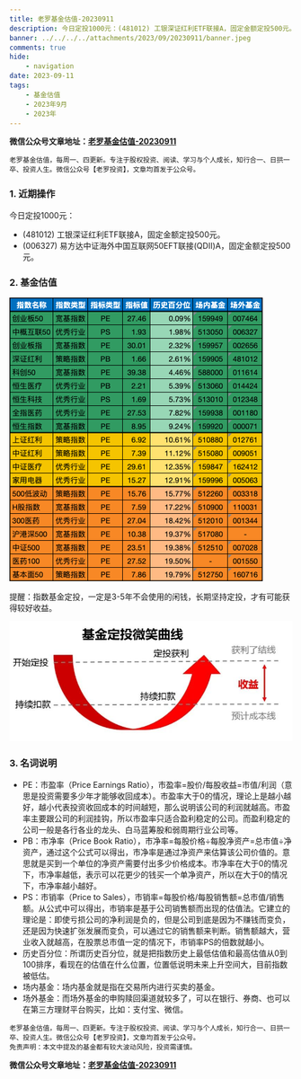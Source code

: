 ```yaml
---
title: 老罗基金估值-20230911
description: 今日定投1000元：(481012) 工银深证红利ETF联接A，固定金额定投500元。(006327) 易方达中证海外中国互联网50EFT联接(QDII)A，固定金额定投500元。
banner: ../../../../attachments/2023/09/20230911/banner.jpeg
comments: true
hide:
    - navigation
date: 2023-09-11
tags:
    - 基金估值
    - 2023年9月
    - 2023年
---
```


__微信公众号文章地址：[老罗基金估值-20230911](https://mp.weixin.qq.com/s/gCu3FerQiWE0jOkuNkb3tA)__

```
老罗基金估值，每周一、四更新。专注于股权投资、阅读、学习与个人成长，知行合一、日拱一卒、投资人生。微信公众号【老罗投资】，文章均首发于公众号。
```

### 1. 近期操作

今日定投1000元：

+ (481012) 工银深证红利ETF联接A，固定金额定投500元。
+ (006327) 易方达中证海外中国互联网50EFT联接(QDII)A，固定金额定投500元。

### 2. 基金估值

![低估值指数基金(当前估值便宜适合定投)](../../../attachments/2023/09/20230911/1.png)

<p class="smile_curve_notice">
    提醒：指数基金定投，一定是3-5年不会使用的闲钱，长期坚持定投，才有可能获得较好收益。
</p>

![基金定投微笑曲线](../../../assets/images/smile_curve.jpeg)

### 3. 名词说明

+ PE：市盈率（Price Earnings Ratio），市盈率=股价/每股收益=市值/利润（意思是投资需要多少年才能够收回成本）。市盈率大于0的情况，理论上是越小越好，越小代表投资收回成本的时间越短，那么说明该公司的利润就越高。市盈率主要跟公司的利润挂钩，所以市盈率只适合盈利稳定的公司。而盈利稳定的公司一般是各行各业的龙头、白马蓝筹股和弱周期行业公司等。
+ PB：市净率（Price Book Ratio），市净率=每股价格÷每股净资产=总市值÷净资产，通过这个公式可以得出，市净率是通过净资产来估算该公司价值的。意思就是买到一个单位的净资产需要付出多少价格成本。市净率在大于0的情况下，市净率越低，表示可以花更少的钱买一个单净资产，所以在大于0的情况下，市净率越小越好。
+ PS：市销率（Price to Sales），市销率=每股价格/每股销售额=总市值/销售额。从公式中可以得出，市销率是基于公司销售额而出现的估值法。它建立的理论是：即使亏损公司的净利润是负的，但是公司到底是因为不赚钱而变负，还是因为快速扩张发展而变负，可以通过它的销售额来判断。销售额越大，营业收入就越高，在股票总市值一定的情况下，市销率PS的倍数就越小。
+ 历史百分位：所谓历史百分位，就是把指数历史上最低估值和最高估值从0到100排序，看现在的估值在什么位置，位置低说明未来上升空间大，目前指数被低估。
+ 场内基金：场内基金就是指在交易所内进行买卖的基金。
+ 场外基金：而场外基金的申购赎回渠道就较多了，可以在银行、券商、也可以在第三方理财平台购买，比如：支付宝、微信。

```
老罗基金估值，每周一、四更新。专注于股权投资、阅读、学习与个人成长，知行合一、日拱一卒、投资人生。微信公众号【老罗投资】，文章均首发于公众号。
免责声明：本文中提及的基金都有较大波动风险，投资需谨慎。
```

__微信公众号文章地址：[老罗基金估值-20230911](https://mp.weixin.qq.com/s/gCu3FerQiWE0jOkuNkb3tA)__